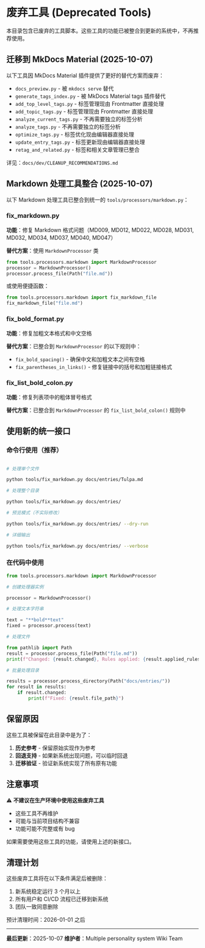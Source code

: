 # 废弃工具 (Deprecated Tools)

本目录包含已废弃的工具脚本。这些工具的功能已被整合到更新的系统中，不再推荐使用。

## 迁移到 MkDocs Material (2025-10-07)

以下工具因 MkDocs Material 插件提供了更好的替代方案而废弃：

- `docs_preview.py` - 被 `mkdocs serve` 替代
- `generate_tags_index.py` - 被 MkDocs Material tags 插件替代
- `add_top_level_tags.py` - 标签管理现由 Frontmatter 直接处理
- `add_topic_tags.py` - 标签管理现由 Frontmatter 直接处理
- `analyze_current_tags.py` - 不再需要独立的标签分析
- `analyze_tags.py` - 不再需要独立的标签分析
- `optimize_tags.py` - 标签优化现由编辑器直接处理
- `update_entry_tags.py` - 标签更新现由编辑器直接处理
- `retag_and_related.py` - 标签和相关文章管理已整合

详见：`docs/dev/CLEANUP_RECOMMENDATIONS.md`

## Markdown 处理工具整合 (2025-10-07)

以下 Markdown 处理工具已整合到统一的 `tools/processors/markdown.py`：

### fix_markdown.py

**功能**：修复 Markdown 格式问题（MD009, MD012, MD022, MD028, MD031, MD032, MD034, MD037, MD040, MD047）

**替代方案**：使用 `MarkdownProcessor` 类

```python
from tools.processors.markdown import MarkdownProcessor
processor = MarkdownProcessor()
processor.process_file(Path("file.md"))
```

或使用便捷函数：

```python
from tools.processors.markdown import fix_markdown_file
fix_markdown_file("file.md")
```

### fix_bold_format.py

**功能**：修复加粗文本格式和中文空格

**替代方案**：已整合到 `MarkdownProcessor` 的以下规则中：

- `fix_bold_spacing()` - 确保中文和加粗文本之间有空格
- `fix_parentheses_in_links()` - 修复链接中的括号和加粗链接格式

### fix_list_bold_colon.py

**功能**：修复列表项中的粗体冒号格式

**替代方案**：已整合到 `MarkdownProcessor` 的 `fix_list_bold_colon()` 规则中

## 使用新的统一接口

### 命令行使用（推荐）

```bash

# 处理单个文件

python tools/fix_markdown.py docs/entries/Tulpa.md

# 处理整个目录

python tools/fix_markdown.py docs/entries/

# 预览模式（不实际修改）

python tools/fix_markdown.py docs/entries/ --dry-run

# 详细输出

python tools/fix_markdown.py docs/entries/ --verbose
```

### 在代码中使用

```python
from tools.processors.markdown import MarkdownProcessor

# 创建处理器实例

processor = MarkdownProcessor()

# 处理文本字符串

text = "**bold**text"
fixed = processor.process(text)

# 处理文件

from pathlib import Path
result = processor.process_file(Path("file.md"))
print(f"Changed: {result.changed}, Rules applied: {result.applied_rules}")

# 批量处理目录

results = processor.process_directory(Path("docs/entries/"))
for result in results:
    if result.changed:
        print(f"Fixed: {result.file_path}")
```

## 保留原因

这些工具被保留在此目录中是为了：

1. **历史参考** - 保留原始实现作为参考
2. **回退支持** - 如果新系统出现问题，可以临时回退
3. **迁移验证** - 验证新系统实现了所有原有功能

## 注意事项

⚠️ **不建议在生产环境中使用这些废弃工具**

- 这些工具不再维护
- 可能与当前项目结构不兼容
- 功能可能不完整或有 bug

如果需要使用这些工具的功能，请使用上述的新接口。

## 清理计划

这些废弃工具将在以下条件满足后被删除：

1. 新系统稳定运行 3 个月以上
2. 所有用户和 CI/CD 流程已迁移到新系统
3. 团队一致同意删除

预计清理时间：2026-01-01 之后

---

**最后更新**：2025-10-07
**维护者**：Multiple personality system Wiki Team
